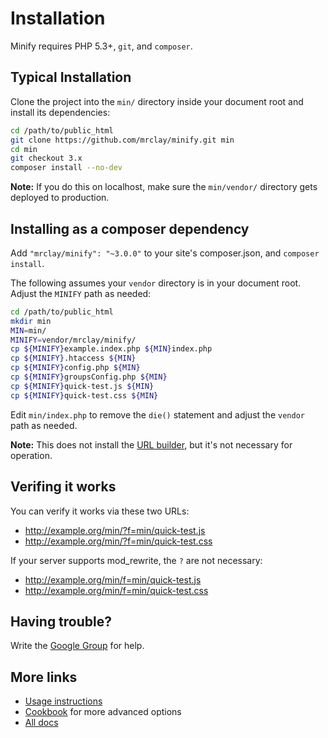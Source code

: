 # Installation

Minify requires PHP 5.3+, `git`, and `composer`.

## Typical Installation

Clone the project into the `min/` directory inside your document root and install its dependencies:

```bash
cd /path/to/public_html
git clone https://github.com/mrclay/minify.git min
cd min
git checkout 3.x
composer install --no-dev
```

**Note:** If you do this on localhost, make sure the `min/vendor/` directory gets deployed to production.

## Installing as a composer dependency

Add `"mrclay/minify": "~3.0.0"` to your site's composer.json, and `composer install`.

The following assumes your `vendor` directory is in your document root. Adjust the `MINIFY` path as needed:

```bash
cd /path/to/public_html
mkdir min
MIN=min/
MINIFY=vendor/mrclay/minify/
cp ${MINIFY}example.index.php ${MIN}index.php
cp ${MINIFY}.htaccess ${MIN}
cp ${MINIFY}config.php ${MIN}
cp ${MINIFY}groupsConfig.php ${MIN}
cp ${MINIFY}quick-test.js ${MIN}
cp ${MINIFY}quick-test.css ${MIN}
```

Edit `min/index.php` to remove the ``die()`` statement and adjust the `vendor` path as needed.

**Note:** This does not install the [URL builder](https://github.com/mrclay/minify/blob/master/docs/BuilderApp.wiki.md), but it's not necessary for operation.

## Verifing it works

You can verify it works via these two URLs:
    
* http://example.org/min/?f=min/quick-test.js
* http://example.org/min/?f=min/quick-test.css

If your server supports mod_rewrite, the `?` are not necessary:

* http://example.org/min/f=min/quick-test.js
* http://example.org/min/f=min/quick-test.css

## Having trouble?

Write the [Google Group](http://groups.google.com/group/minify) for help.

## More links

* [Usage instructions](https://github.com/mrclay/minify/blob/master/docs/UserGuide.wiki.md)
* [Cookbook](https://github.com/mrclay/minify/blob/master/docs/CookBook.wiki.md) for more advanced options
* [All docs](https://github.com/mrclay/minify/tree/master/docs)
